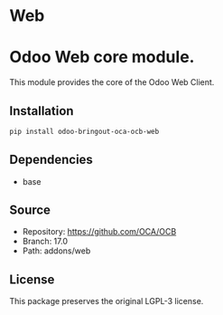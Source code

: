 # Web


Odoo Web core module.
========================

This module provides the core of the Odoo Web Client.


## Installation

```bash
pip install odoo-bringout-oca-ocb-web
```

## Dependencies

- base

## Source

- Repository: https://github.com/OCA/OCB
- Branch: 17.0
- Path: addons/web

## License

This package preserves the original LGPL-3 license.
